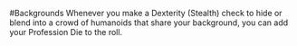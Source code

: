 #Backgrounds
Whenever you make a Dexterity (Stealth) check to hide or blend into a crowd of humanoids that share your background, you can add your Profession Die to the roll.